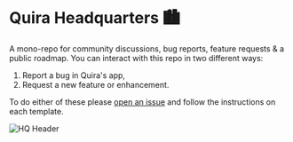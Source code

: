 # Quira Headquarters 🏙️

A mono-repo for community discussions, bug reports, feature requests &amp; a public roadmap. You can interact with this repo in two different ways:

1. Report a bug in Quira's app,
2. Request a new feature or enhancement.

To do either of these please [open an issue](https://github.com/quira-org/headquarters/issues/new/choose) and follow the instructions on each template.

![HQ Header](https://github.com/quira-org/headquarters/blob/main/img/quira_hq.png)

